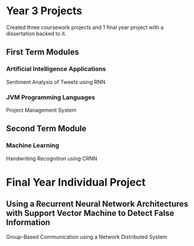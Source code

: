 # Year 3 Projects

Created three coursework projects and 1 final year project with a dissertation backed to it.

## First Term Modules
### Artificial Intelligence Applications
Sentiment Analysis of Tweets using RNN

### JVM Programming Languages
Project Management System


## Second Term Module
### Machine Learning
Handwriting Recognition using CRNN


# Final Year Individual Project
## Using a Recurrent Neural Network Architectures with Support Vector Machine to Detect False Information
Group-Based Communication using a Network Distributed System
